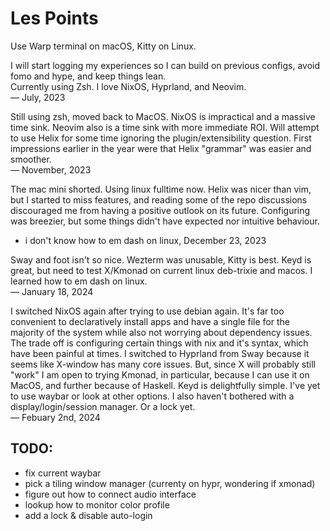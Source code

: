 # Les Points

Use Warp terminal on macOS, Kitty on Linux.

I will start logging my experiences so I can build on previous configs, avoid
fomo and hype, and keep things lean.  
Currently using Zsh. I love NixOS, Hyprland, and Neovim.  
— July, 2023

Still using zsh, moved back to MacOS. NixOS is impractical and a massive time
sink. Neovim also is a time sink with more immediate ROI. Will attempt to use
Helix for some time ignoring the plugin/extensibility question. First
impressions earlier in the year were that Helix "grammar" was easier and
smoother.  
— November, 2023

The mac mini shorted. Using linux fulltime now. Helix was nicer than vim, but I
started to miss features, and reading some of the repo discussions discouraged
me from having a positive outlook on its future. Configuring was breezier, but
some things didn't have expected nor intuitive behaviour.  
- i don't know how to em dash on linux, December 23, 2023

Sway and foot isn't so nice. Wezterm was unusable, Kitty is best. Keyd is great,
 but need to test X/Kmonad on current linux deb-trixie and macos. 
I learned how to em dash on linux.  
— January 18, 2024

I switched NixOS again after trying to use debian again. It's far too convenient
to declaratively install apps and have a single file for the majority of the 
system while also not worrying about dependency issues. The trade off is 
configuring certain things with nix and it's syntax, which have been painful at 
times. I switched to Hyprland from Sway because it seems like X-window has many 
core issues. But, since X will probably still "work" I am open to trying Kmonad,
in particular, because I can use it on MacOS, and further because of Haskell. 
Keyd is delightfully simple. I've yet to use waybar or look at other options. I 
also haven't bothered with a display/login/session manager. Or a lock yet.  
— Febuary 2nd, 2024


## TODO:
- fix current waybar
- pick a tiling window manager (currenty on hypr, wondering if xmonad)
- figure out how to connect audio interface
- lookup how to monitor color profile
- add a lock & disable auto-login
